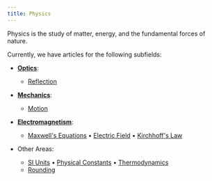 ```yaml
---
title: Physics
---
```


Physics is the study of matter, energy, and the fundamental forces of nature.

Currently, we have articles for the following subfields:

* [**Optics**](/optic): 
	* [Reflection](/reflection)

* [**Mechanics**](/mechanics): 
	* [Motion](/motion)

* [**Electromagnetism**](/electromagnetism): 
	* [Maxwell's Equations](/maxwell) • [Electric Field](/electric-field) • [Kirchhoff's Law](/kirchhoff)

* Other Areas:
	* [SI Units](/si-units) • [Physical Constants](/constants) • [Thermodynamics](/thermodynamics)
	* [Rounding](/rounding)
